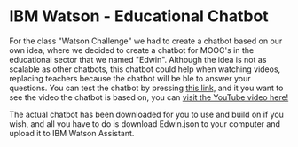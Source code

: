 # IBM Watson - Educational Chatbot
For the class "Watson Challenge" we had to create a chatbot based on our own idea, where we decided to create a chatbot for MOOC's in the educational sector that we named "Edwin". Although the idea is not as scalable as other chatbots, this chatbot could help when watching videos, replacing teachers because the chatbot will be ble to answer your questions. You can test the chatbot by pressing [this link,](https://web-chat.global.assistant.watson.cloud.ibm.com/preview.html?region=eu-gb&integrationID=e434435f-f7dd-43c6-a17b-5b501a634d36&serviceInstanceID=735ddf0c-d549-441d-acc6-586cd33aaffb) and it you want to see the video the chatbot is based on, you can [visit the YouTube video here!](https://www.youtube.com/watch?v=z-EtmaFJieY&list=PL8dPuuaLjXtNlUrzyH5r6jN9ulIgZBpdo&t=332s)

The actual chatbot has been downloaded for you to use and build on if you wish, and all you have to do is download Edwin.json to your computer and upload it to IBM Watson Assistant.

